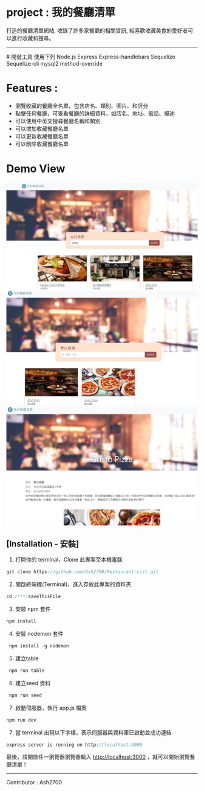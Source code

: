 # project : 我的餐廳清單

打造的餐廳清單網站, 收錄了許多家餐廳的相關資訊, 給喜歡收藏美食的愛好者可以進行收藏和搜尋。
<hr>
# 開發工具
    使用下列
    Node.js 
    Express
    Express-handlebars
    Sequelize
    Sequelize-cli
    mysql2
    method-override

# Features : 
  <ul>
    <li>瀏覽收藏的餐廳全名單，包含店名、類別、圖片、和評分</li>
    <li>點擊任何餐廳，可查看餐廳的詳細資料，如店名、地址、電話、描述</li>
    <li>可以使用中英文搜尋餐廳名稱和類別</li>
    <li>可以增加收藏餐廳名單</li>
    <li>可以更新收藏餐廳名單</li>
    <li>可以刪除收藏餐廳名單</li>
  </ul>
  
# Demo View

![image](https://github.com/Ash2700/Restaurant-List/blob/668a932627bb8906ca7ec4df7d88f470e17c57d3/demo_jp/%E9%A4%90%E5%BB%B3%E6%B8%85%E5%96%AE%E6%93%B7%E5%8F%961.JPG)
![image](https://github.com/Ash2700/Restaurant-List/blob/b9c9170dfadcb7c68804521053a55b36e5a24675/demo_jp/%E9%A4%90%E5%BB%B3%E6%B8%85%E5%96%AE%E6%93%B7%E5%8F%962.JPG)
![image](https://github.com/Ash2700/Restaurant-List/blob/b9c9170dfadcb7c68804521053a55b36e5a24675/demo_jp/%E9%A4%90%E5%BB%B3%E6%B8%85%E5%96%AE%E6%93%B7%E5%8F%963.JPG)

  ## [Installation - 安裝]

1. 打開你的 terminal，Clone 此專案至本機電腦

```jsx
git clone https://github.com/Ash2700/Restaurant-List.git
```

2. 開啟終端機(Terminal)，進入存放此專案的資料夾

```jsx
cd /***/saveThisFile
```

3. 安裝 npm 套件

```jsx
npm install 
```

4. 安裝 nodemon 套件

```jsx
 npm install -g nodemon 
```
5. 建立table

```jsx
 npm run table
```
6. 建立seed 資料

```jsx
 npm run seed 
```

7. 啟動伺服器，執行 app.js 檔案

```jsx
npm run dev
```

7. 當 terminal 出現以下字樣，表示伺服器與資料庫已啟動並成功連結
   
```jsx
express server is running on http://localhost:3000
```
最後，請開啟任一瀏覽器瀏覽器輸入 [http://localhost:3000](http://localhost:3000) ，就可以開始瀏覽餐廳清單！




<hr>
Contributor : Ash2700

